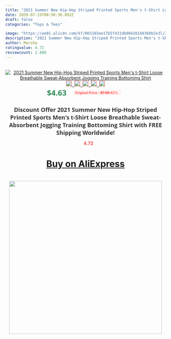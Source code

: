 ```yaml
---
title: "2021 Summer New Hip-Hop Striped Printed Sports Men's t-Shirt Loose Breathable Sweat-Absorbent Jogging Training Bottoming Shirt"
date: 2020-07-15T08:50:36.892Z
draft: false
categories: "Tops & Tees"

image: "https://ae01.alicdn.com/kf/H65165ee17b5f431db004201b0360b2e3l/2021-Summer-New-Hip-Hop-Striped-Printed-Sports-Men-s-t-Shirt-Loose-Breathable-Sweat-Absorbent.jpg"
description: "2021 Summer New Hip-Hop Striped Printed Sports Men's t-Shirt Loose Breathable Sweat-Absorbent Jogging Training Bottoming Shirt"
author: Marsha
ratingvalue: 4.72
reviewcount: 2.888
---
```

<br>
<div style="text-align: center;">
<a href="https://s.click.aliexpress.com/e/_AscjFn" target="_blank" rel="nofollow noopener noreferrer"><img alt="2021 Summer New Hip-Hop Striped Printed Sports Men's t-Shirt Loose Breathable Sweat-Absorbent Jogging Training Bottoming Shirt" class="magnifier-image" src="https://ae01.alicdn.com/kf/H65165ee17b5f431db004201b0360b2e3l/2021-Summer-New-Hip-Hop-Striped-Printed-Sports-Men-s-t-Shirt-Loose-Breathable-Sweat-Absorbent.jpg_640x640.jpg">
<br>
<img style="border:1px solid salmon" src="https://ae01.alicdn.com/kf/H65165ee17b5f431db004201b0360b2e3l/2021-Summer-New-Hip-Hop-Striped-Printed-Sports-Men-s-t-Shirt-Loose-Breathable-Sweat-Absorbent.jpg_120x120.jpg">&nbsp;&nbsp;<img style="border:1px solid salmon" src="https://ae01.alicdn.com/kf/H7b02a649d3fe47c19d0c1479e58a4671M/2021-Summer-New-Hip-Hop-Striped-Printed-Sports-Men-s-t-Shirt-Loose-Breathable-Sweat-Absorbent.jpg_120x120.jpg">&nbsp;&nbsp;<img style="border:1px solid salmon" src="https://ae01.alicdn.com/kf/H5e2f49fa8c17448db288b373ac7cac44E/2021-Summer-New-Hip-Hop-Striped-Printed-Sports-Men-s-t-Shirt-Loose-Breathable-Sweat-Absorbent.jpg_120x120.jpg">&nbsp;&nbsp;<img style="border:1px solid salmon" src="https://ae01.alicdn.com/kf/Hd9194b5853f540509de027dbffffbc1f1/2021-Summer-New-Hip-Hop-Striped-Printed-Sports-Men-s-t-Shirt-Loose-Breathable-Sweat-Absorbent.jpg_120x120.jpg">&nbsp;&nbsp;<img style="border:1px solid salmon" src="https://ae01.alicdn.com/kf/H52f8ac4852fc4c64a8b6c41c35b7dcacw/2021-Summer-New-Hip-Hop-Striped-Printed-Sports-Men-s-t-Shirt-Loose-Breathable-Sweat-Absorbent.jpg_120x120.jpg"></a></div><br0>
<div style="text-align: center;"><span style="background-color: white; border: 0px; box-sizing: border-box; color: seagreen; display: inline-block; font-family: &quot;open sans&quot; , &quot;arial&quot; , &quot;helvetica&quot; , sans-serif , &quot;heiti&quot;; font-size: 24px; font-stretch: inherit; font-weight: 700; line-height: inherit; margin: 0px 10px 0px 0px; padding: 0px; vertical-align: middle;">$4.63 </span>
<span style="background: rgb(255 , 241 , 241); border-radius: 3px; border: 0px; box-sizing: border-box; color: #ff4747; display: inline-block; font-family: inherit; font-size: 12px; font-stretch: inherit; font-style: inherit; font-variant: inherit; font-weight: 600; line-height: inherit; margin: 0px; padding: 2px 5px; transform: scale(0.9); vertical-align: middle;">Original Price : <b style="text-decoration: line-through;">$7.98 </b> 42%&nbsp;&nbsp;</span></div>
<h1 style="color: #333333; display: inline-block; font-family: &quot;open sans&quot; , &quot;arial&quot; , &quot;helvetica&quot; , sans-serif , &quot;heiti&quot;; font-size: 18px; font-stretch: inherit; font-weight: 700; text-align: center;">Discount Offer 2021 Summer New Hip-Hop Striped Printed Sports Men's t-Shirt Loose Breathable Sweat-Absorbent Jogging Training Bottoming Shirt with FREE Shipping Worldwide!</h1>
<div style="color: #ff4747; text-align: center;">
<img src="https://4.bp.blogspot.com/-M0ZcTcb-5uY/XleCXlxnR4I/AAAAAAAAAEc/OrjgMkXV1oMQFaCRZj5HQwOCBcu3w1FegCPcBGAYYCw/s1600/star.png" style="height: 15px;">&nbsp;<b>4.72</b></div>
<div class="button_cont" align="center"><a class="buynow_a" href="https://s.click.aliexpress.com/e/_AscjFn" target="_blank" rel="nofollow noopener noreferrer"><H1>Buy on AliExpress</H1></a></div><br>
<div class="separator" style="clear: both; text-align: center;">
<img src="https://lh3.googleusercontent.com/-pTy5HemUv9M/XlePHvY0dAI/AAAAAAAAAE4/0nX5iRUoIWY8eMW9Dpxeirr157OZliDIgCLcBGAsYHQ/s1600/badge.gif" width="480">
</div>
